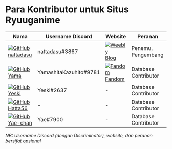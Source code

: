 # Para Kontributor untuk Situs Ryuuganime

| Nama        | Username Discord | Website | Peranan |
|-------------|------------------|---------|---------|
| [![GitHub](https://www.google.com/s2/favicons?domain=github.com) nattadasu](https://github.com/nattadasu) | nattadasu#3867 | [![Weebly](https://www.google.com/s2/favicons?domain=weebly.com) Blog](https://tadamanatsu.weebly.com) | Penemu, Pengembang |
| [![GitHub](https://www.google.com/s2/favicons?domain=github.com) Yama](https://github.com/YamashitaKazuhito) | YamashitaKazuhito#9781 | [![Fandom](https://www.google.com/s2/favicons?domain=community.fandom.com) Fandom](https://community.fandom.com/wiki/User:PegaxusKiller) | Database Contributor |
| [![GitHub](https://www.google.com/s2/favicons?domain=github.com) Yeski](https://github.com/yeheizkiel-ct) | Yeski#2637 | - | Database Contributor |
| [![GitHub](https://www.google.com/s2/favicons?domain=github.com) Hatta56](https://github.com/Hatta56) | - | - | Database Contributor |
| [![GitHub](https://www.google.com/s2/favicons?domain=github.com) Yae-chan](https://github.com/Yae-chan) | Yae#7900 | - | Database Contributor |

_NB: Username Discord (dengan Discriminator), website, dan peranan bersifat opsional_

